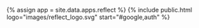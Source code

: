 {% assign app = site.data.apps.reflect %}
{% include public.html logo="images/reflect_logo.svg" start="#google,auth" %}